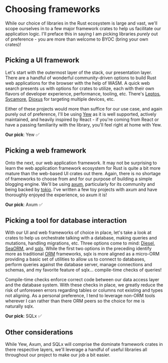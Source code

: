 # Choosing frameworks
While our choice of libraries in the Rust ecosystem is large and vast, we'll scope ourselves in to a few major framework crates to help us facilitate our application logic. I'll preface this in saying I am picking libraries _purely_ out of preference - you are more than welcome to BYOC (bring your own crates)!

## Picking a UI framework

Let's start with the outermost layer of the stack, our presentation layer. There are a handful of wonderful community-driven options to build Rust web applications for the browser with the help of WASM. A quick web search presents us with options for crates to utilize, each with their own flavors of developer experience, performance, tooling, etc. There's [Leptos](https://docs.rs/leptos/latest/leptos/#), [Sycamore](https://sycamore-rs.netlify.app/), [Dioxus](https://dioxuslabs.com/) for targeting multiple devices, etc.

Either of these projects would more than suffice for our use case, and again purely out of preference, I'll be using [Yew](https://yew.rs/) as it is well supported, actively maintained, and heavily inspired by React - if you're coming from React or have a passing familiarity with the library, you'll feel right at home with Yew.

**Our pick**: Yew ✅

## Picking a web framework

Onto the next, our web application framework. It may not be surprising to learn the web application framework ecosystem for Rust is quite a bit more mature than the web-based UI crates out there. Again, there is no shortage of frameworks to choose from and for our purpose of building a simple blogging engine. We'll be using [axum](https://docs.rs/axum/latest/axum/), particularly for its community and being backed by [tokio](https://tokio.rs/). I've written a few toy projects with axum and have thoroughly enjoyed the experience, so axum it is!

**Our pick**: Axum ✅

## Picking a tool for database interaction

With our UI and web frameworks of choice in place, let's take a look at crates to help us orchestrate talking with a database, making queries and mutations, handling migrations, etc. Three options come to mind: [Diesel](http://diesel.rs/), [SeaORM](https://www.sea-ql.org/SeaORM/), and [sqlx](https://docs.rs/sqlx/latest/sqlx/). While the first two options in the preceding identify more as traditional [ORM](https://en.wikipedia.org/wiki/Object%E2%80%93relational_mapping) frameworks, sqlx is more aligned as a micro-ORM providing a basic set of utilities to allow us to connect to databases, perform queries against the database server, manage connections and schemas, and my favorite feature of sqlx... compile-time checks of queries! 

Compile-time checks enforce correct code between our data access layer and the database system. With these checks in place, we greatly reduce the risk of unforeseen errors regarding tables or columns not existing and types not aligning. As a personal preference, I tend to leverage non-ORM tools wherever I can rather than there ORM peers so the choice for me is naturally sqlx.

**Our pick**: SQLx ✅

## Other considerations

While Yew, Axum, and SQLx will comprise the dominate framework crates in there respective layers, we'll leverage a handful of useful libraries all throughout our project to make our job a bit easier. 